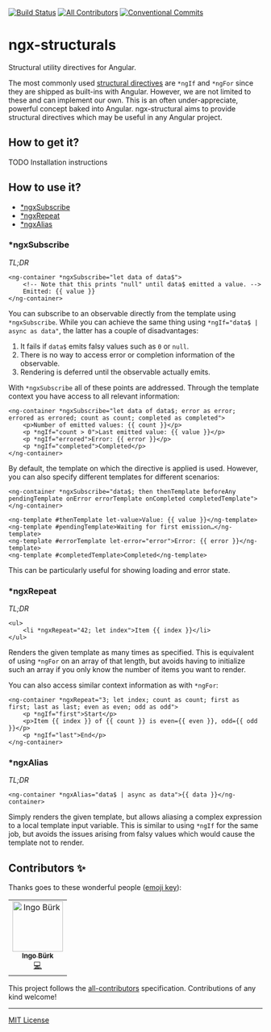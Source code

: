 [![Build Status](https://travis-ci.com/TNG/ngx-structurals.svg?branch=master)](https://travis-ci.com/TNG/ngx-structurals)
[![All Contributors](https://img.shields.io/badge/all_contributors-1-orange.svg?style=flat-square)](#contributors)
[![Conventional Commits](https://img.shields.io/badge/Conventional%20Commits-1.0.0-green.svg)](https://conventionalcommits.org)

# ngx-structurals

Structural utility directives for Angular.

The most commonly used [structural directives](https://angular.io/guide/structural-directives) are `*ngIf` and `*ngFor`
since they are shipped as built-ins with Angular. However, we are not limited to these and can implement our own. This
is an often under-appreciate, powerful concept baked into Angular. ngx-structural aims to provide structural directives
which may be useful in any Angular project.

## How to get it?

TODO Installation instructions

## How to use it?

<!--ts-->
   * [*ngxSubscribe](#ngxSubscribe)
   * [*ngxRepeat](#ngxRepeat)
   * [*ngxAlias](#ngxAlias)
<!--te-->

### *ngxSubscribe

*TL;DR*

```
<ng-container *ngxSubscribe="let data of data$">
    <!-- Note that this prints "null" until data$ emitted a value. -->
    Emitted: {{ value }}
</ng-container>
```

You can subscribe to an observable directly from the template using `*ngxSubscribe`. While you can achieve the same thing using `*ngIf="data$ | async as data"`,
the latter has a couple of disadvantages:
1. It fails if `data$` emits falsy values such as `0` or `null`.
2. There is no way to access error or completion information of the observable.
3. Rendering is deferred until the observable actually emits.

With `*ngxSubscribe` all of these points are addressed. Through the template context you have access to all relevant information:

```
<ng-container *ngxSubscribe="let data of data$; error as error; errored as errored; count as count; completed as completed">
    <p>Number of emitted values: {{ count }}</p>
    <p *ngIf="count > 0">Last emitted value: {{ value }}</p>
    <p *ngIf="errored">Error: {{ error }}</p>
    <p *ngIf="completed">Completed</p>
</ng-container>
```

By default, the template on which the directive is applied is used. However, you can also specify different templates for different scenarios:

```
<ng-container *ngxSubscribe="data$; then thenTemplate beforeAny pendingTemplate onError errorTemplate onCompleted completedTemplate">
</ng-container>

<ng-template #thenTemplate let-value>Value: {{ value }}</ng-template>
<ng-template #pendingTemplate>Waiting for first emission…</ng-template>
<ng-template #errorTemplate let-error="error">Error: {{ error }}</ng-template>
<ng-template #completedTemplate>Completed</ng-template>
```

This can be particularly useful for showing loading and error state.

### *ngxRepeat

*TL;DR*

```
<ul>
    <li *ngxRepeat="42; let index">Item {{ index }}</li>
</ul>
```

Renders the given template as many times as specified. This is equivalent of using `*ngFor` on an array of that length, but avoids having to initialize such
an array if you only know the number of items you want to render.

You can also access similar context information as with `*ngFor`:

```
<ng-container *ngxRepeat="3; let index; count as count; first as first; last as last; even as even; odd as odd">
    <p *ngIf="first">Start</p>
    <p>Item {{ index }} of {{ count }} is even={{ even }}, odd={{ odd }}</p>
    <p *ngIf="last">End</p>
</ng-container>
```

### *ngxAlias

*TL;DR*

```
<ng-container *ngxAlias="data$ | async as data">{{ data }}</ng-container>
```

Simply renders the given template, but allows aliasing a complex expression to a local template input variable. This is similar to using `*ngIf` for the same job,
but avoids the issues arising from falsy values which would cause the template not to render.

## Contributors ✨

Thanks goes to these wonderful people ([emoji key](https://allcontributors.org/docs/en/emoji-key)):

<!-- ALL-CONTRIBUTORS-LIST:START - Do not remove or modify this section -->
<!-- prettier-ignore -->
<table>
  <tr>
    <td align="center"><a href="https://github.com/Airblader"><img src="https://avatars3.githubusercontent.com/u/2392216?v=4" width="100px;" alt="Ingo Bürk"/><br /><sub><b>Ingo Bürk</b></sub></a><br /><a href="https://github.com/Airblader/ngx-structurals/commits?author=Airblader" title="Code">💻</a></td>
  </tr>
</table>

<!-- ALL-CONTRIBUTORS-LIST:END -->

This project follows the [all-contributors](https://github.com/all-contributors/all-contributors) specification. Contributions of any kind welcome!

---

[MIT License][license]

[license]: https://www.github.com/TNG/ngx-structurals/blob/master/LICENSE
